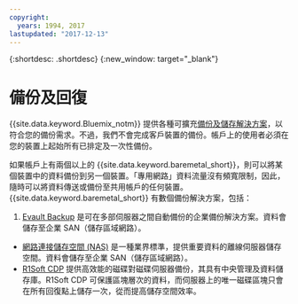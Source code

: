 ```yaml
---
copyright:
  years: 1994, 2017
lastupdated: "2017-12-13"
---
```


{:shortdesc: .shortdesc}
{:new_window: target="_blank"}


# 備份及回復

{{site.data.keyword.Bluemix_notm}} 提供各種可擴充[備份及儲存解決方案](https://www.softlayer.com/cloud-storage)，以符合您的備份需求。不過，我們不會完成客戶裝置的備份。帳戶上的使用者必須在您的裝置上起始所有已排定及一次性備份。

如果帳戶上有兩個以上的 {{site.data.keyword.baremetal_short}}，則可以將某個裝置中的資料備份到另一個裝置。「專用網路」資料流量沒有頻寬限制，因此，隨時可以將資料傳送或備份至共用帳戶的任何裝置。
{{site.data.keyword.baremetal_short}} 有數個備份解決方案，包括：

1. [Evault Backup](/infrastructure/backup/index.html) 是可在多部伺服器之間自動備份的企業備份解決方案。資料會儲存至企業 SAN（儲存區域網路）。
* [網路連接儲存空間 (NAS)](/infrastructure/network-attached-storage/nas.html) 是一種業界標準，提供重要資料的離線伺服器儲存空間。資料會儲存至企業 SAN（儲存區域網路）。
* [R1Soft CDP](/infrastructure/backup/r1soft.html) 提供高效能的磁碟對磁碟伺服器備份，其具有中央管理及資料儲存庫。R1Soft CDP 可保護區塊層次的資料，而伺服器上的唯一磁碟區塊只會在所有回復點上儲存一次，從而提高儲存空間效率。
